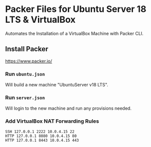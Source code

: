 # Packer Files for Ubuntu Server 18 LTS & VirtualBox
Automates the Installation of a VirtualBox Machine with Packer CLI.

## Install Packer
https://www.packer.io/

### Run `ubuntu.json`
Will build a new machine "UbuntuServer v18 LTS".

### Run `server.json`
Will login to the new machine and run any provisions needed.

### Add VirtualBox NAT Forwarding Rules
```
SSH 127.0.0.1 2222 10.0.4.15 22
HTTP 127.0.0.1 8080 10.0.4.15 80
HTTP 127.0.0.1 8443 10.0.4.15 443
```